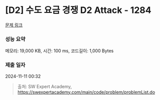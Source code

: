 # [D2] 수도 요금 경쟁 D2 Attack - 1284 

[문제 링크](https://swexpertacademy.com/main/code/problem/problemDetail.do?contestProbId=AV189xUaI8UCFAZN) 

### 성능 요약

메모리: 19,000 KB, 시간: 100 ms, 코드길이: 1,000 Bytes

### 제출 일자

2024-11-11 00:32



> 출처: SW Expert Academy, https://swexpertacademy.com/main/code/problem/problemList.do